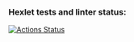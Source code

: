 ### Hexlet tests and linter status:
[![Actions Status](https://github.com/AlexeyChi/layout-designer-project-58/actions/workflows/hexlet-check.yml/badge.svg)](https://github.com/AlexeyChi/layout-designer-project-58/actions)